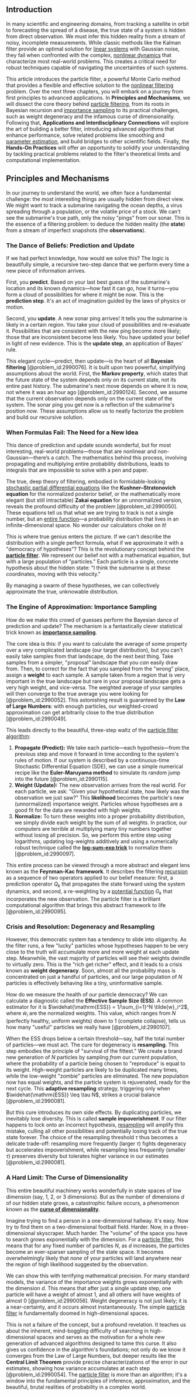 ## Introduction
In many scientific and engineering domains, from tracking a satellite in orbit to forecasting the spread of a disease, the true state of a system is hidden from direct observation. We must infer this hidden reality from a stream of noisy, incomplete measurements. While classic methods like the Kalman filter provide an optimal solution for [linear systems](@article_id:147356) with Gaussian noise, they fail when confronted with the complex, [nonlinear dynamics](@article_id:140350) that characterize most real-world problems. This creates a critical need for robust techniques capable of navigating the uncertainties of such systems.

This article introduces the particle filter, a powerful Monte Carlo method that provides a flexible and effective solution to the [nonlinear filtering](@article_id:200514) problem. Over the next three chapters, you will embark on a journey from first principles to advanced applications. In **Principles and Mechanisms**, we will dissect the core theory behind [particle filtering](@article_id:139590), from its roots in Bayesian recursion and [importance sampling](@article_id:145210) to its practical challenges, such as weight degeneracy and the infamous curse of dimensionality. Following that, **Applications and Interdisciplinary Connections** will explore the art of building a better filter, introducing advanced algorithms that enhance performance, solve related problems like smoothing and [parameter estimation](@article_id:138855), and build bridges to other scientific fields. Finally, the **Hands-On Practices** will offer an opportunity to solidify your understanding by tackling practical problems related to the filter's theoretical limits and computational implementation.

## Principles and Mechanisms

In our journey to understand the world, we often face a fundamental challenge: the most interesting things are usually hidden from direct view. We might want to track a submarine navigating the ocean depths, a virus spreading through a population, or the volatile price of a stock. We can't see the submarine's true path, only the noisy "pings" from our sonar. This is the essence of a filtering problem: to deduce the hidden reality (the **state**) from a stream of imperfect snapshots (the **observations**).

### The Dance of Beliefs: Prediction and Update

If we had perfect knowledge, how would we solve this? The logic is beautifully simple, a recursive two-step dance that we perform every time a new piece of information arrives.

First, you **predict**. Based on your last best guess of the submarine's location and its known dynamics—how fast it can go, how it turns—you form a cloud of possibilities for where it might be *now*. This is the **prediction step**. It's an act of imagination guided by the laws of physics or motion.

Second, you **update**. A new sonar ping arrives! It tells you the submarine is likely in a certain region. You take your cloud of possibilities and re-evaluate it. Possibilities that are consistent with the new ping become more likely; those that are inconsistent become less likely. You have updated your belief in light of new evidence. This is the **update step**, an application of Bayes' rule.

This elegant cycle—predict, then update—is the heart of all **Bayesian filtering** [@problem_id:2990076]. It is built upon two powerful, simplifying assumptions about the world. First, the **Markov property**, which states that the future state of the system depends only on its current state, not its entire past history. The submarine's next move depends on where it is now, not where it was an hour ago [@problem_id:2990124]. Second, we assume that the current observation depends only on the current state of the system. The sonar ping you get *now* is a reflection of the submarine's position *now*. These assumptions allow us to neatly factorize the problem and build our recursive solution.

### When Formulas Fail: The Need for a New Idea

This dance of prediction and update sounds wonderful, but for most interesting, real-world problems—those that are nonlinear and non-Gaussian—there’s a catch. The mathematics behind this process, involving propagating and multiplying entire probability distributions, leads to integrals that are impossible to solve with a pen and paper.

The true, deep theory of filtering, embodied in formidable-looking [stochastic partial differential equations](@article_id:187798) like the **Kushner–Stratonovich equation** for the normalized posterior belief, or the mathematically more elegant (but still intractable) **Zakai equation** for an unnormalized version, reveals the profound difficulty of the problem [@problem_id:2990050]. These equations tell us that what we are trying to track is not a single number, but an [entire function](@article_id:178275)—a probability distribution that lives in an infinite-dimensional space. No wonder our calculators choke on it!

This is where true genius enters the picture. If we can't describe the distribution with a single perfect formula, what if we approximate it with a "democracy of hypotheses"? This is the revolutionary concept behind the **[particle filter](@article_id:203573)**. We represent our belief not with a mathematical equation, but with a large population of "particles." Each particle is a single, concrete hypothesis about the hidden state: "I think the submarine is at these coordinates, moving with this velocity."

By managing a swarm of these hypotheses, we can collectively approximate the true, unknowable distribution.

### The Engine of Approximation: Importance Sampling

How do we make this crowd of guesses perform the Bayesian dance of prediction and update? The mechanism is a fantastically clever statistical trick known as **[importance sampling](@article_id:145210)**.

The core idea is this: if you want to calculate the average of some property over a very complicated landscape (our target distribution), but you can't easily take samples from that landscape, do the next best thing. Take samples from a simpler, "proposal" landscape that you *can* easily draw from. Then, to correct for the fact that you sampled from the "wrong" place, assign a **weight** to each sample. A sample taken from a region that is very important in the true landscape but rare in your proposal landscape gets a very high weight, and vice-versa. The weighted average of your samples will then converge to the true average you were looking for [@problem_id:2990052]. This astonishing result is guaranteed by the **Law of Large Numbers**: with enough particles, our weighted-crowd approximation can get arbitrarily close to the true distribution [@problem_id:2990049].

This leads directly to the beautiful, three-step waltz of the [particle filter algorithm](@article_id:201952):
1.  **Propagate (Predict):** We take each particle—each hypothesis—from the previous step and move it forward in time according to the system's rules of motion. If our system is described by a continuous-time Stochastic Differential Equation (SDE), we can use a simple numerical recipe like the **Euler-Maruyama method** to simulate its random jump into the future [@problem_id:2990115].
2.  **Weight (Update):** The new observation arrives from the real world. For each particle, we ask: "Given your hypothetical state, how likely was the observation we just saw?" This **likelihood** becomes the particle's new (unnormalized) importance weight. Particles whose hypotheses are a good fit for the data are rewarded with high weights.
3.  **Normalize:** To turn these weights into a proper probability distribution, we simply divide each weight by the sum of all weights. In practice, our computers are terrible at multiplying many tiny numbers together without losing all precision. So, we perform this entire step using logarithms, updating log-weights additively and using a numerically robust technique called the **[log-sum-exp trick](@article_id:633610)** to normalize them [@problem_id:2990097].

This entire process can be viewed through a more abstract and elegant lens known as the **Feynman-Kac framework**. It describes the filtering [recursion](@article_id:264202) as a sequence of two operators applied to our belief measure: first, a prediction operator $Q_k$ that propagates the state forward using the system dynamics, and second, a re-weighting by a [potential function](@article_id:268168) $G_k$ that incorporates the new observation. The particle filter is a brilliant computational algorithm that brings this abstract framework to life [@problem_id:2990095].

### Crisis and Resolution: Degeneracy and Resampling

However, this democratic system has a tendency to slide into oligarchy. As the filter runs, a few "lucky" particles whose hypotheses happen to be very close to the truth will accumulate more and more weight at each update step. Meanwhile, the vast majority of particles will see their weights dwindle to virtually zero. This is the "rich get richer" effect, and it leads to a crisis known as **weight degeneracy**. Soon, almost all the probability mass is concentrated on just a handful of particles, and our large population of $N$ particles is effectively behaving like a tiny, uninformative sample.

How do we measure the health of our particle democracy? We can calculate a diagnostic called the **Effective Sample Size (ESS)**. A common estimator for it is $\widehat{\mathrm{ESS}} = 1/\sum_{i=1}^N \tilde{w}_i^2$, where $\tilde{w}_i$ are the normalized weights. This value, which ranges from $N$ (perfectly healthy, uniform weights) down to $1$ (complete collapse), tells us how many "useful" particles we really have [@problem_id:2990107].

When the ESS drops below a certain threshold—say, half the total number of particles—we must act. The cure for degeneracy is **resampling**. This step embodies the principle of "survival of the fittest." We create a brand new generation of $N$ particles by sampling *from* our current population, where the probability of a particle being chosen to "reproduce" is equal to its weight. High-weight particles are likely to be duplicated many times, while the low-weight "zombie" particles are eliminated. The new population now has equal weights, and the particle system is rejuvenated, ready for the next cycle. This **adaptive resampling** strategy, triggering only when $\widehat{\mathrm{ESS}} \leq \tau N$, strikes a crucial balance [@problem_id:2990081].

But this cure introduces its own side effects. By duplicating particles, we inevitably lose diversity. This is called **sample impoverishment**. If our filter happens to lock onto an incorrect hypothesis, [resampling](@article_id:142089) will amplify this mistake, culling all other possibilities and potentially losing track of the true state forever. The choice of the resampling threshold $\tau$ thus becomes a delicate trade-off: resampling more frequently (larger $\tau$) fights degeneracy but accelerates impoverishment, while resampling less frequently (smaller $\tau$) preserves diversity but tolerates higher variance in our estimates [@problem_id:2990081].

### A Hard Limit: The Curse of Dimensionality

This entire beautiful machinery works wonderfully in state spaces of low dimension (say, 1, 2, or 3 dimensions). But as the number of dimensions $d$ of our hidden state grows, a catastrophic failure occurs, a phenomenon known as the **[curse of dimensionality](@article_id:143426)**.

Imagine trying to find a person in a one-dimensional hallway. It's easy. Now try to find them on a two-dimensional football field. Harder. Now, in a three-dimensional skyscraper. Much harder. The "volume" of the space you have to search grows exponentially with the dimension. For a [particle filter](@article_id:203573), this means that for any fixed number of particles $N$, as $d$ increases, the particles become an ever-sparser sampling of the state space. It becomes overwhelmingly likely that *none* of your particles will land anywhere near the region of high likelihood suggested by the observation.

We can show this with terrifying mathematical precision. For many standard models, the variance of the importance weights grows exponentially with the dimension $d$. This means that after just a single update step, one particle will have a weight of almost 1, and all others will have weights of almost 0 [@problem_id:2990056]. Weight degeneracy is not just likely; it is a near-certainty, and it occurs almost instantaneously. The simple [particle filter](@article_id:203573) is fundamentally doomed in high-dimensional spaces.

This is not a failure of the concept, but a profound revelation. It teaches us about the inherent, mind-boggling difficulty of searching in high-dimensional spaces and serves as the motivation for a whole new generation of advanced algorithms designed to tame this curse. It also gives us confidence in the algorithm's foundations; not only do we know it converges from the Law of Large Numbers, but deeper results like the **Central Limit Theorem** provide precise characterizations of the error in our estimates, showing how variance accumulates at each step [@problem_id:2990054]. The [particle filter](@article_id:203573) is more than an algorithm; it's a window into the fundamental principles of inference, approximation, and the beautiful, brutal realities of probability in a complex world.